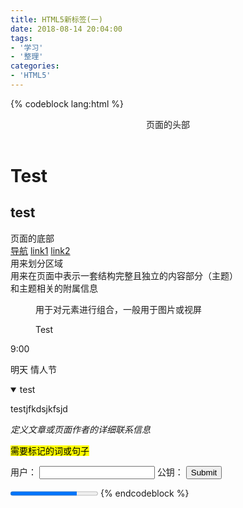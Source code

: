 ```yaml
---
title: HTML5新标签(一)
date: 2018-08-14 20:04:00
tags:
- '学习'
- '整理'
categories:
- 'HTML5'
---
```

{% codeblock lang:html %}
<!--语义化标签-->
<header>页面的头部</header>
<hgroup>
    <h1>Test</h1>
    <h2>test</h2>
</hgroup>
<footer>页面的底部</footer>
<nav>
    <a href="#">导航</a>
    <a href="#">link1</a>
    <a href="#">link2</a>
</nav>
<section>用来划分区域</section>
<article>用来在页面中表示一套结构完整且独立的内容部分（主题）</article>
<aside>和主题相关的附属信息</aside>


<figure>用于对元素进行组合，一般用于图片或视屏</figure>
<figure>
    <img src="" alt="" />
    <figcaption>Test</figcaption>
</figure>

<time>9:00</time>
<p>明天
    <time datatime="2018-02-14">情人节</time>
</p>

<!--用于描述文档或文档某个部分的细节-->
<details open>
    <!--open时默认打开-->
    <summary>test</summary>
    <!--details元素的标题-->
    <p>testjfkdsjkfsjd</p>
</details>

<!--定义一段对话-->
<dialog>
    <dt>老师</dt>
    <dd>2 + 3 ?</dd>
    <dt>学生</dt>
    <dd>5</dd>
</dialog>

<address>定义文章或页面作者的详细联系信息</address>

<mark>需要标记的词或句子</mark>

<!--keygen给表单添加一个公钥-->
<form action="http://www.baidu.com" method="get">
    用户：
    <input type="text" name="usr_name" /> 公钥：
    <keygen name="security" />
    <input type="submit" />
</form>

<!--定义进度条-->
<progress max="100" value="76">
    <span>76</span>%
    <!--为了兼容-->
</progress>
{% endcodeblock %}
